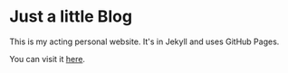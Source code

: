 Just a little Blog
====================

This is my acting personal website.
It's in Jekyll and uses GitHub Pages.

You can visit it [here](https://ajone239.github.io).
